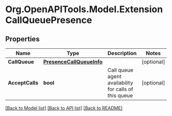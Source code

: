 
# Org.OpenAPITools.Model.ExtensionCallQueuePresence

## Properties

Name | Type | Description | Notes
------------ | ------------- | ------------- | -------------
**CallQueue** | [**PresenceCallQueueInfo**](PresenceCallQueueInfo.md) |  | [optional] 
**AcceptCalls** | **bool** | Call queue agent availability for calls of this queue | [optional] 

[[Back to Model list]](../README.md#documentation-for-models)
[[Back to API list]](../README.md#documentation-for-api-endpoints)
[[Back to README]](../README.md)

